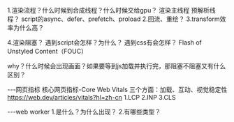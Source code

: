 1.渲染流程？什么时候到合成线程？什么时候交给gpu？
  渲染主线程
  预解析线程？
  script的async、defer、prefetch、proload
2.回流、重绘？
3.transform效率为什么高？

4.渲染阻塞？
  遇到script会怎样？为什么？
  遇到css有会怎样？
  Flash of Unstyled Content（FOUC）

  why？什么时候会出现画面？如果要等到js加载并执行完，那阻塞不阻塞又有什么区别？

---网页指标
  核心网页指标-Core Web Vitals
    三个方面：加载、互动、视觉稳定性
    https://web.dev/articles/vitals?hl=zh-cn
1.LCP
2.INP
3.CLS


---web worker
1.是什么？为什么出现？
2.有哪些类型？

